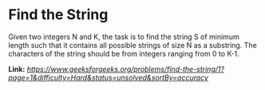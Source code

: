 # Find the String
Given two integers N and K, the task is to find the string S of minimum length such that it contains all possible strings of size N as a substring. The characters of the string should be from integers ranging from 0 to K-1.  

**Link:** _https://www.geeksforgeeks.org/problems/find-the-string/1?page=1&difficulty=Hard&status=unsolved&sortBy=accuracy_
